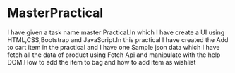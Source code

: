 # MasterPractical
I have given a task name master Practical.In which I have create a UI using HTML,CSS,Bootstrap and JavaScript.In this practical I have created the Add to cart item in the practical and I have one Sample json data which I have fetch all the data of product using Fetch Api and manipulate with the help DOM.How to add the item to bag and how to add item as wishlist 
